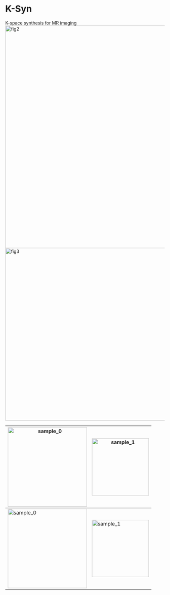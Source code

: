 # K-Syn
K-space synthesis for MR imaging
<img width="1636" height="701" alt="fig2" src="https://github.com/user-attachments/assets/d4bdeeb9-179d-4fa1-9381-50e6723e5335" />
<img width="1657" height="544" alt="fig3" src="https://github.com/user-attachments/assets/12df4373-443c-4836-87e3-358267e16320" />



| <img width="250" height="250" alt="sample_0" src="https://github.com/user-attachments/assets/30807982-fbea-4581-9378-f21e45723272" /> | <img width="180" height="180" alt="sample_1" src="https://github.com/user-attachments/assets/e01da4b2-f15f-4527-b1d9-9ccf35ef141e" /> |
|---------------------------------------------------------------------------------------------------------------------------------------|---------------------------------------------------------------------------------------------------------------------------------------|
| <img width="250" height="250" alt="sample_0" src="https://github.com/user-attachments/assets/0e9bf520-f6e8-47fc-a68c-74c7b21a5539" /> | <img width="180" height="180" alt="sample_1" src="https://github.com/user-attachments/assets/a5869e32-1879-429a-8fd9-845953347c52" /> |


